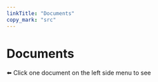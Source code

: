 ```yaml
---
linkTitle: "Documents"
copy_mark: "src"
---
```


# Documents

⬅️ Click one document on the left side menu to see